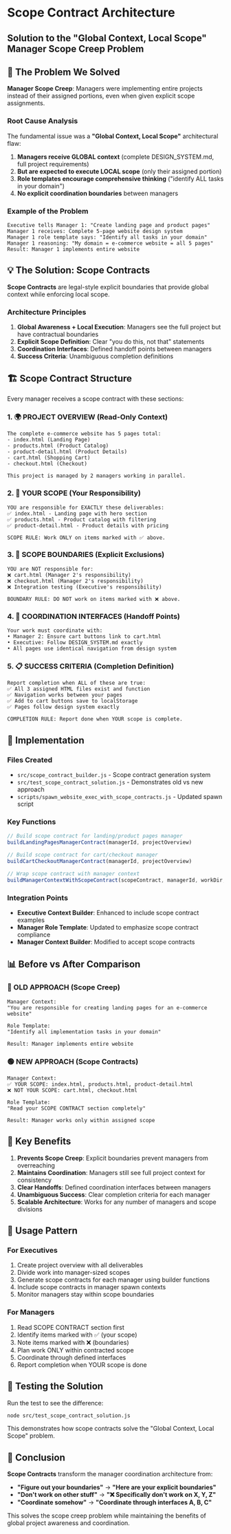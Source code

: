 # Scope Contract Architecture
## Solution to the "Global Context, Local Scope" Manager Scope Creep Problem

## 🎯 The Problem We Solved

**Manager Scope Creep**: Managers were implementing entire projects instead of their assigned portions, even when given explicit scope assignments.

### Root Cause Analysis
The fundamental issue was a **"Global Context, Local Scope"** architectural flaw:

1. **Managers receive GLOBAL context** (complete DESIGN_SYSTEM.md, full project requirements)
2. **But are expected to execute LOCAL scope** (only their assigned portion)
3. **Role templates encourage comprehensive thinking** ("identify ALL tasks in your domain")
4. **No explicit coordination boundaries** between managers

### Example of the Problem
```
Executive tells Manager 1: "Create landing page and product pages"
Manager 1 receives: Complete 5-page website design system
Manager 1 role template says: "Identify all tasks in your domain"
Manager 1 reasoning: "My domain = e-commerce website = all 5 pages"
Result: Manager 1 implements entire website
```

## 💡 The Solution: Scope Contracts

**Scope Contracts** are legal-style explicit boundaries that provide global context while enforcing local scope.

### Architecture Principles

1. **Global Awareness + Local Execution**: Managers see the full project but have contractual boundaries
2. **Explicit Scope Definition**: Clear "you do this, not that" statements
3. **Coordination Interfaces**: Defined handoff points between managers
4. **Success Criteria**: Unambiguous completion definitions

## 🏗️ Scope Contract Structure

Every manager receives a scope contract with these sections:

### 1. 🌍 PROJECT OVERVIEW (Read-Only Context)
```
The complete e-commerce website has 5 pages total:
- index.html (Landing Page)
- products.html (Product Catalog) 
- product-detail.html (Product Details)
- cart.html (Shopping Cart)
- checkout.html (Checkout)

This project is managed by 2 managers working in parallel.
```

### 2. 🎯 YOUR SCOPE (Your Responsibility)
```
YOU are responsible for EXACTLY these deliverables:
✅ index.html - Landing page with hero section
✅ products.html - Product catalog with filtering
✅ product-detail.html - Product details with pricing

SCOPE RULE: Work ONLY on items marked with ✅ above.
```

### 3. 🚫 SCOPE BOUNDARIES (Explicit Exclusions)
```
YOU are NOT responsible for:
❌ cart.html (Manager 2's responsibility)
❌ checkout.html (Manager 2's responsibility)
❌ Integration testing (Executive's responsibility)

BOUNDARY RULE: DO NOT work on items marked with ❌ above.
```

### 4. 🔗 COORDINATION INTERFACES (Handoff Points)
```
Your work must coordinate with:
• Manager 2: Ensure cart buttons link to cart.html
• Executive: Follow DESIGN_SYSTEM.md exactly
• All pages use identical navigation from design system
```

### 5. 📋 SUCCESS CRITERIA (Completion Definition)
```
Report completion when ALL of these are true:
✅ All 3 assigned HTML files exist and function
✅ Navigation works between your pages
✅ Add to cart buttons save to localStorage
✅ Pages follow design system exactly

COMPLETION RULE: Report done when YOUR scope is complete.
```

## 🔧 Implementation

### Files Created
- `src/scope_contract_builder.js` - Scope contract generation system
- `src/test_scope_contract_solution.js` - Demonstrates old vs new approach
- `scripts/spawn_website_exec_with_scope_contracts.js` - Updated spawn script

### Key Functions
```javascript
// Build scope contract for landing/product pages manager
buildLandingPagesManagerContract(managerId, projectOverview)

// Build scope contract for cart/checkout manager  
buildCartCheckoutManagerContract(managerId, projectOverview)

// Wrap scope contract with manager context
buildManagerContextWithScopeContract(scopeContract, managerId, workDir, parentId)
```

### Integration Points
- **Executive Context Builder**: Enhanced to include scope contract examples
- **Manager Role Template**: Updated to emphasize scope contract compliance
- **Manager Context Builder**: Modified to accept scope contracts

## 📊 Before vs After Comparison

### 🔴 OLD APPROACH (Scope Creep)
```
Manager Context:
"You are responsible for creating landing pages for an e-commerce website"

Role Template: 
"Identify all implementation tasks in your domain"

Result: Manager implements entire website
```

### 🟢 NEW APPROACH (Scope Contracts)
```
Manager Context:
✅ YOUR SCOPE: index.html, products.html, product-detail.html
❌ NOT YOUR SCOPE: cart.html, checkout.html

Role Template:
"Read your SCOPE CONTRACT section completely"

Result: Manager works only within assigned scope
```

## 🎯 Key Benefits

1. **Prevents Scope Creep**: Explicit boundaries prevent managers from overreaching
2. **Maintains Coordination**: Managers still see full project context for consistency
3. **Clear Handoffs**: Defined coordination interfaces between managers
4. **Unambiguous Success**: Clear completion criteria for each manager
5. **Scalable Architecture**: Works for any number of managers and scope divisions

## 🔄 Usage Pattern

### For Executives
1. Create project overview with all deliverables
2. Divide work into manager-sized scopes
3. Generate scope contracts for each manager using builder functions
4. Include scope contracts in manager spawn contexts
5. Monitor managers stay within scope boundaries

### For Managers
1. Read SCOPE CONTRACT section first
2. Identify items marked with ✅ (your scope)
3. Note items marked with ❌ (boundaries)
4. Plan work ONLY within contracted scope
5. Coordinate through defined interfaces
6. Report completion when YOUR scope is done

## 🧪 Testing the Solution

Run the test to see the difference:
```bash
node src/test_scope_contract_solution.js
```

This demonstrates how scope contracts solve the "Global Context, Local Scope" problem.

## 🏁 Conclusion

**Scope Contracts** transform the manager coordination architecture from:
- **"Figure out your boundaries"** → **"Here are your explicit boundaries"**
- **"Don't work on other stuff"** → **"❌ Specifically don't work on X, Y, Z"**
- **"Coordinate somehow"** → **"Coordinate through interfaces A, B, C"**

This solves the scope creep problem while maintaining the benefits of global project awareness and coordination.